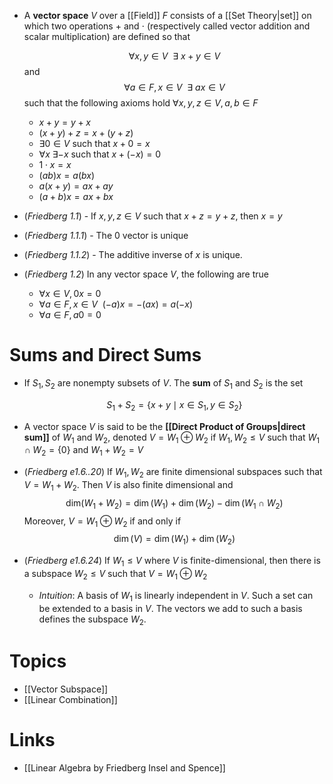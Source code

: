* A **vector space** $V$ over a [[Field]] $F$ consists of a [[Set Theory|set]] on which two operations $+$ and $\cdot$ (respectively called vector addition and scalar multiplication) are defined so that 
  
  $$
  \forall x,y\in V \ \ \exists \ x +y \in V
  $$
  and
  $$
  \forall a\in F, x\in V \ \ \exists \ ax\in V 
  $$
  such that the following axioms hold $\forall x,y,z\in V, a,b\in F$
	* $x+y = y+ x$
	* $(x+y)+z = x+(y+z)$ 
	* $\exists 0\in V$ such that $x+0=x$ 
	* $\forall x \ \exists  -x$ such that $x+(-x) = 0$
	* $1 \cdot x = x$
	* $(ab)x = a(bx)$
	* $a(x+y) = ax+ay$
	* $(a+b)x = ax +bx$

* (*Friedberg 1.1*) - If $x,y,z\in V$ such that $x+z=y+z$, then $x=y$
* (*Friedberg 1.1.1*) - The $0$ vector is unique
* (*Friedberg 1.1.2*) - The additive inverse of $x$ is unique.

* (*Friedberg 1.2*) In any vector space $V$, the following are true
	* $\forall x\in V, 0x=0$
	* $\forall a\in F, x\in V \ \ (-a)x = -(ax)=a(-x)$ 
	* $\forall a\in F, a0 = 0$ 

# Sums and Direct Sums
* If $S_1,S_2$ are nonempty subsets of $V$. The **sum** of $S_1$ and $S_2$ is the set
  
  $$
  S_1 + S_2 = \{x+y \mid x\in S_1, y\in S_2 \}
  $$
* A vector space $V$ is said to be the **[[Direct Product of Groups|direct sum]]** of $W_1$ and $W_2$, denoted $V=W_1\oplus W_2$ if $W_1,W_2\le V$ such that $W_1\cap W_2 = \{0\}$ and $W_1 + W_2 = V$
* (*Friedberg e1.6..20*) If $W_1, W_2$ are finite dimensional subspaces such that $V=W_1+W_2$. Then $V$ is also finite dimensional and
  $$
  \text{dim}(W_1+W_2) = \dim(W_1) + \dim(W_2) - \dim(W_1\cap W_2)
  $$
  Moreover, $V=W_1\oplus W_2$ if and only if
  $$
  \dim(V) = \dim(W_1) + \dim(W_2)
  $$
* (*Friedberg e1.6.24*) If $W_1\le V$ where $V$ is finite-dimensional, then there is a subspace $W_2\le V$ such that $V=W_1\oplus W_2$ 
	* *Intuition*: A basis of $W_1$ is linearly independent in $V$. Such a set can be extended to a basis in $V$. The vectors we add to such a basis defines the subspace $W_2$.



# Topics
* [[Vector Subspace]]
* [[Linear Combination]]
# Links
* [[Linear Algebra by Friedberg Insel and Spence]]